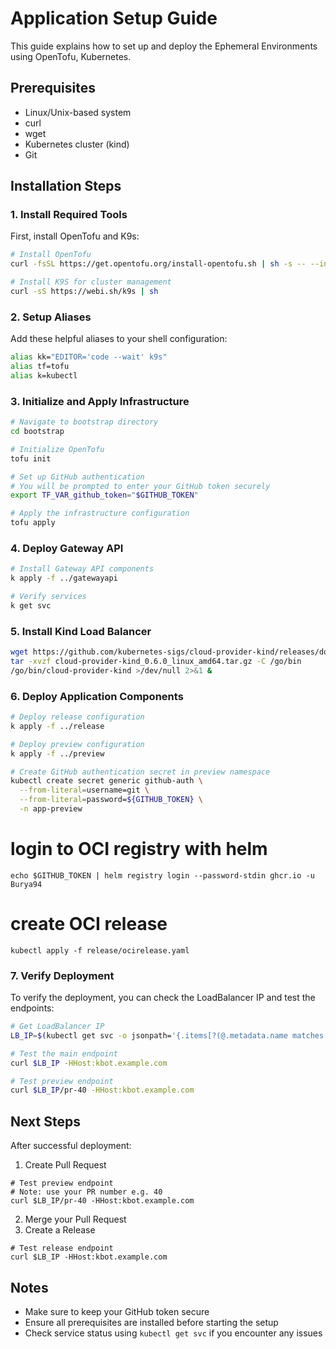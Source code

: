 # Application Setup Guide

This guide explains how to set up and deploy the Ephemeral Environments using OpenTofu, Kubernetes.

## Prerequisites

- Linux/Unix-based system
- curl
- wget
- Kubernetes cluster (kind)
- Git

## Installation Steps

### 1. Install Required Tools

First, install OpenTofu and K9s:

```bash
# Install OpenTofu
curl -fsSL https://get.opentofu.org/install-opentofu.sh | sh -s -- --install-method standalone 

# Install K9S for cluster management
curl -sS https://webi.sh/k9s | sh
```

### 2. Setup Aliases

Add these helpful aliases to your shell configuration:

```bash
alias kk="EDITOR='code --wait' k9s"
alias tf=tofu
alias k=kubectl
```

### 3. Initialize and Apply Infrastructure

```bash
# Navigate to bootstrap directory
cd bootstrap

# Initialize OpenTofu
tofu init

# Set up GitHub authentication
# You will be prompted to enter your GitHub token securely
export TF_VAR_github_token="$GITHUB_TOKEN"

# Apply the infrastructure configuration
tofu apply
```

### 4. Deploy Gateway API

```bash
# Install Gateway API components
k apply -f ../gatewayapi

# Verify services
k get svc
```

### 5. Install Kind Load Balancer

```bash
wget https://github.com/kubernetes-sigs/cloud-provider-kind/releases/download/v0.6.0/cloud-provider-kind_0.6.0_linux_amd64.tar.gz
tar -xvzf cloud-provider-kind_0.6.0_linux_amd64.tar.gz -C /go/bin
/go/bin/cloud-provider-kind >/dev/null 2>&1 &
```

### 6. Deploy Application Components

```bash
# Deploy release configuration
k apply -f ../release

# Deploy preview configuration
k apply -f ../preview

# Create GitHub authentication secret in preview namespace
kubectl create secret generic github-auth \
  --from-literal=username=git \
  --from-literal=password=${GITHUB_TOKEN} \
  -n app-preview
```
# login to OCI registry with helm
```
echo $GITHUB_TOKEN | helm registry login --password-stdin ghcr.io -u Burya94
```
# create OCI release
```
kubectl apply -f release/ocirelease.yaml
```

### 7. Verify Deployment

To verify the deployment, you can check the LoadBalancer IP and test the endpoints:

```bash
# Get LoadBalancer IP
LB_IP=$(kubectl get svc -o jsonpath='{.items[?(@.metadata.name matches "envoy-envoy-gateway.*")].status.loadBalancer.ingress[0].ip}' -n envoy-gateway-system)

# Test the main endpoint
curl $LB_IP -HHost:kbot.example.com

# Test preview endpoint
curl $LB_IP/pr-40 -HHost:kbot.example.com
```

## Next Steps

After successful deployment:
1. Create Pull Request
```
# Test preview endpoint
# Note: use your PR number e.g. 40
curl $LB_IP/pr-40 -HHost:kbot.example.com
```
2. Merge your Pull Request
3. Create a Release
```
# Test release endpoint
curl $LB_IP -HHost:kbot.example.com
```
## Notes

- Make sure to keep your GitHub token secure
- Ensure all prerequisites are installed before starting the setup
- Check service status using `kubectl get svc` if you encounter any issues
